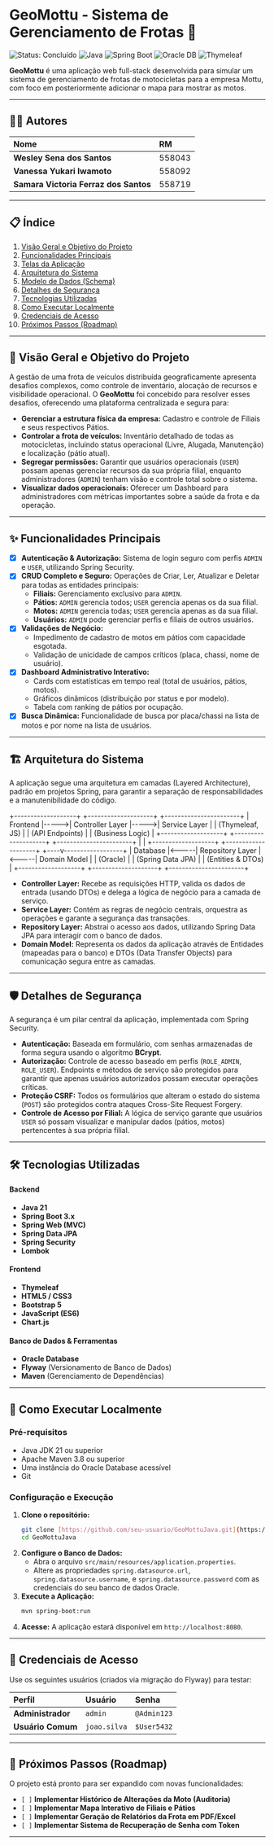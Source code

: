 # GeoMottu - Sistema de Gerenciamento de Frotas 🛵

![Status: Concluído](https://img.shields.io/badge/status-concluído-green)
![Java](https://img.shields.io/badge/Java-21-blue?logo=openjdk)
![Spring Boot](https://img.shields.io/badge/Spring%20Boot-3.x-green?logo=spring)
![Oracle DB](https://img.shields.io/badge/Oracle-Database-red?logo=oracle)
![Thymeleaf](https://img.shields.io/badge/Thymeleaf-Frontend-green?logo=thymeleaf)

**GeoMottu** é uma aplicação web full-stack desenvolvida para simular um sistema de gerenciamento de frotas de motocicletas para a empresa Mottu, com foco em posteriormente adicionar o mapa para mostrar as motos.

---

## 🧑‍💻 Autores

<div align="center">

| Nome | RM |
| :--- | :--- |
| **Wesley Sena dos Santos** | 558043 |
| **Vanessa Yukari Iwamoto** | 558092 |
| **Samara Victoria Ferraz dos Santos** | 558719 |

</div>

---

## 📋 Índice

1.  [Visão Geral e Objetivo do Projeto](#-visão-geral-e-objetivo-do-projeto)
2.  [Funcionalidades Principais](#-funcionalidades-principais)
3.  [Telas da Aplicação](#-telas-da-aplicação)
4.  [Arquitetura do Sistema](#️-arquitetura-do-sistema)
5.  [Modelo de Dados (Schema)](#-modelo-de-dados-schema)
6.  [Detalhes de Segurança](#-detalhes-de-segurança)
7.  [Tecnologias Utilizadas](#️-tecnologias-utilizadas)
8.  [Como Executar Localmente](#-como-executar-localmente)
9.  [Credenciais de Acesso](#-credenciais-de-acesso)
10. [Próximos Passos (Roadmap)](#-próximos-passos-roadmap)

---

## 🌟 Visão Geral e Objetivo do Projeto

A gestão de uma frota de veículos distribuída geograficamente apresenta desafios complexos, como controle de inventário, alocação de recursos e visibilidade operacional. O **GeoMottu** foi concebido para resolver esses desafios, oferecendo uma plataforma centralizada e segura para:

* **Gerenciar a estrutura física da empresa:** Cadastro e controle de Filiais e seus respectivos Pátios.
* **Controlar a frota de veículos:** Inventário detalhado de todas as motocicletas, incluindo status operacional (Livre, Alugada, Manutenção) e localização (pátio atual).
* **Segregar permissões:** Garantir que usuários operacionais (`USER`) possam apenas gerenciar recursos da sua própria filial, enquanto administradores (`ADMIN`) tenham visão e controle total sobre o sistema.
* **Visualizar dados operacionais:** Oferecer um Dashboard para administradores com métricas importantes sobre a saúde da frota e da operação.

---

## ✨ Funcionalidades Principais

-   [x] **Autenticação & Autorização:** Sistema de login seguro com perfis `ADMIN` e `USER`, utilizando Spring Security.
-   [x] **CRUD Completo e Seguro:** Operações de Criar, Ler, Atualizar e Deletar para todas as entidades principais:
    -   **Filiais:** Gerenciamento exclusivo para `ADMIN`.
    -   **Pátios:** `ADMIN` gerencia todos; `USER` gerencia apenas os da sua filial.
    -   **Motos:** `ADMIN` gerencia todas; `USER` gerencia apenas as da sua filial.
    -   **Usuários:** `ADMIN` pode gerenciar perfis e filiais de outros usuários.
-   [x] **Validações de Negócio:**
    -   Impedimento de cadastro de motos em pátios com capacidade esgotada.
    -   Validação de unicidade de campos críticos (placa, chassi, nome de usuário).
-   [x] **Dashboard Administrativo Interativo:**
    -   Cards com estatísticas em tempo real (total de usuários, pátios, motos).
    -   Gráficos dinâmicos (distribuição por status e por modelo).
    -   Tabela com ranking de pátios por ocupação.
-   [x] **Busca Dinâmica:** Funcionalidade de busca por placa/chassi na lista de motos e por nome na lista de usuários.

---

## 🏗️ Arquitetura do Sistema

A aplicação segue uma arquitetura em camadas (Layered Architecture), padrão em projetos Spring, para garantir a separação de responsabilidades e a manutenibilidade do código.

+-------------------+      +--------------------+      +-----------------------+
|  Frontend         |----->|  Controller Layer  |----->|  Service Layer        |
|  (Thymeleaf, JS)  |      |  (API Endpoints)   |      |  (Business Logic)     |
+-------------------+      +--------------------+      +-----------------------+
|
|
+-------------------+      +--------------------+      +----v------------------+
|  Database         |<-----|  Repository Layer  |<-----|  Domain Model         |
|  (Oracle)         |      |  (Spring Data JPA) |      |  (Entities & DTOs)    |
+-------------------+      +--------------------+      +-----------------------+

* **Controller Layer:** Recebe as requisições HTTP, valida os dados de entrada (usando DTOs) e delega a lógica de negócio para a camada de serviço.
* **Service Layer:** Contém as regras de negócio centrais, orquestra as operações e garante a segurança das transações.
* **Repository Layer:** Abstrai o acesso aos dados, utilizando Spring Data JPA para interagir com o banco de dados.
* **Domain Model:** Representa os dados da aplicação através de Entidades (mapeadas para o banco) e DTOs (Data Transfer Objects) para comunicação segura entre as camadas.

---

## 🛡️ Detalhes de Segurança

A segurança é um pilar central da aplicação, implementada com Spring Security.
* **Autenticação:** Baseada em formulário, com senhas armazenadas de forma segura usando o algoritmo **BCrypt**.
* **Autorização:** Controle de acesso baseado em perfis (`ROLE_ADMIN`, `ROLE_USER`). Endpoints e métodos de serviço são protegidos para garantir que apenas usuários autorizados possam executar operações críticas.
* **Proteção CSRF:** Todos os formulários que alteram o estado do sistema (`POST`) são protegidos contra ataques Cross-Site Request Forgery.
* **Controle de Acesso por Filial:** A lógica de serviço garante que usuários `USER` só possam visualizar e manipular dados (pátios, motos) pertencentes à sua própria filial.

---

## 🛠️ Tecnologias Utilizadas

#### **Backend**
* **Java 21**
* **Spring Boot 3.x**
* **Spring Web (MVC)**
* **Spring Data JPA**
* **Spring Security**
* **Lombok**

#### **Frontend**
* **Thymeleaf**
* **HTML5 / CSS3**
* **Bootstrap 5**
* **JavaScript (ES6)**
* **Chart.js**

#### **Banco de Dados & Ferramentas**
* **Oracle Database**
* **Flyway** (Versionamento de Banco de Dados)
* **Maven** (Gerenciamento de Dependências)

---

## 🚀 Como Executar Localmente

### **Pré-requisitos**
* Java JDK 21 ou superior
* Apache Maven 3.8 ou superior
* Uma instância do Oracle Database acessível
* Git

### **Configuração e Execução**
1.  **Clone o repositório:**
    ```bash
    git clone [https://github.com/seu-usuario/GeoMottuJava.git](https://github.com/seu-usuario/GeoMottuJava.git)
    cd GeoMottuJava
    ```
2.  **Configure o Banco de Dados:**
    * Abra o arquivo `src/main/resources/application.properties`.
    * Altere as propriedades `spring.datasource.url`, `spring.datasource.username`, e `spring.datasource.password` com as credenciais do seu banco de dados Oracle.
3.  **Execute a Aplicação:**
    ```bash
    mvn spring-boot:run
    ```
4.  **Acesse:** A aplicação estará disponível em `http://localhost:8080`.

---

## 🔑 Credenciais de Acesso

Use os seguintes usuários (criados via migração do Flyway) para testar:

| Perfil | Usuário | Senha |
| :--- | :--- | :--- |
| **Administrador** | `admin` | `@Admin123` |
| **Usuário Comum** | `joao.silva` | `$User5432` |

---

## 🔮 Próximos Passos (Roadmap)
O projeto está pronto para ser expandido com novas funcionalidades:
-   `[ ]` **Implementar Histórico de Alterações da Moto (Auditoria)**
-   `[ ]` **Implementar Mapa Interativo de Filiais e Pátios**
-   `[ ]` **Implementar Geração de Relatórios da Frota em PDF/Excel**
-   `[ ]` **Implementar Sistema de Recuperação de Senha com Token**

---
